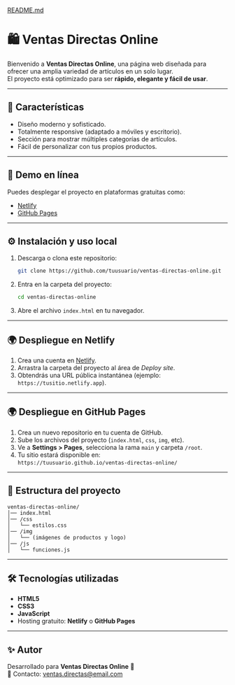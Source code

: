 [README.md](https://github.com/user-attachments/files/22642809/README.md)
# 🛍️ Ventas Directas Online

Bienvenido a **Ventas Directas Online**, una página web diseñada para ofrecer una amplia variedad de artículos en un solo lugar.  
El proyecto está optimizado para ser **rápido, elegante y fácil de usar**.

---

## 📌 Características
- Diseño moderno y sofisticado.
- Totalmente responsive (adaptado a móviles y escritorio).
- Sección para mostrar múltiples categorías de artículos.
- Fácil de personalizar con tus propios productos.

---

## 🚀 Demo en línea
Puedes desplegar el proyecto en plataformas gratuitas como:
- [Netlify](https://www.netlify.com/)
- [GitHub Pages](https://pages.github.com/)

---

## ⚙️ Instalación y uso local
1. Descarga o clona este repositorio:
   ```bash
   git clone https://github.com/tuusuario/ventas-directas-online.git
   ```
2. Entra en la carpeta del proyecto:
   ```bash
   cd ventas-directas-online
   ```
3. Abre el archivo `index.html` en tu navegador.

---

## 🌍 Despliegue en Netlify
1. Crea una cuenta en [Netlify](https://app.netlify.com/).
2. Arrastra la carpeta del proyecto al área de *Deploy site*.
3. Obtendrás una URL pública instantánea (ejemplo: `https://tusitio.netlify.app`).

---

## 🌍 Despliegue en GitHub Pages
1. Crea un nuevo repositorio en tu cuenta de GitHub.
2. Sube los archivos del proyecto (`index.html`, `css`, `img`, etc).
3. Ve a **Settings > Pages**, selecciona la rama `main` y carpeta `/root`.
4. Tu sitio estará disponible en:  
   `https://tuusuario.github.io/ventas-directas-online/`

---

## 📂 Estructura del proyecto
```
ventas-directas-online/
│── index.html
│── /css
│   └── estilos.css
│── /img
│   └── (imágenes de productos y logo)
│── /js
│   └── funciones.js
```

---

## 🛠️ Tecnologías utilizadas
- **HTML5**
- **CSS3**
- **JavaScript**
- Hosting gratuito: **Netlify** o **GitHub Pages**

---

## ✨ Autor
Desarrollado para **Ventas Directas Online** 💙  
📧 Contacto: ventas.directas@email.com
